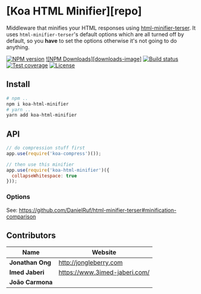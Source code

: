 # [Koa HTML Minifier][repo]

Middleware that minifies your HTML responses using [html-minifier-terser][html-minifier-terser-repo].
It uses `html-minifier-terser`'s default options which are all turned off by default,
so you __have__ to set the options otherwise it's not going to do anything.

[![NPM version][npm-img]][npm-url]
[![NPM Downloads][downloads-image]][npm-url]
[![Build status][travis-img]][travis-url]
[![Test coverage][coveralls-img]][coveralls-url]
[![License][license-img]][license-url]

## Install

```bash
# npm ..
npm i koa-html-minifier
# yarn ..
yarn add koa-html-minifier
```

## API

```js
// do compression stuff first
app.use(require('koa-compress')());

// then use this minifier
app.use(require('koa-html-minifier')({
  collapseWhitespace: true
}));
```

### Options

See: https://github.com/DanielRuf/html-minifier-terser#minification-comparison

## Contributors

| Name              | Website                           |
| ----------------- | --------------------------------- |
| **Jonathan Ong**  | <http://jongleberry.com>          |
| **Imed Jaberi**   | <https://www.3imed-jaberi.com/>   |
| **João Carmona**  |                                   |


[npm-img]: https://img.shields.io/npm/v/@koa/html-minifier.svg?style=flat-square
[npm-url]: https://npmjs.org/package/koa-html-minifier
[travis-img]: https://img.shields.io/travis/koajs/html-minifier.svg?style=flat-square
[travis-url]: https://travis-ci.org/koajs/html-minifier
[coveralls-img]: https://img.shields.io/coveralls/koajs/html-minifier.svg?style=flat-square
[coveralls-url]: https://coveralls.io/r/koajs/html-minifier?branch=master
[license-img]: https://img.shields.io/badge/license-MIT-green.svg?style=flat-square
[license-url]: LICENSE

[github-repo]: https://github.com/koajs/html-minifier
[html-minifier-terser-repo]: https://github.com/DanielRuf/html-minifier-terser
